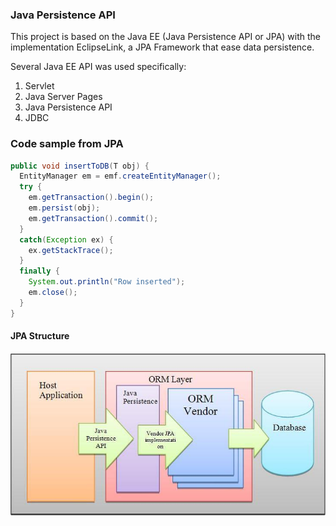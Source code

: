 ### Java Persistence API
This project is based on the Java EE (Java Persistence API or JPA) with the 
implementation EclipseLink, a JPA Framework that ease data persistence.

Several Java EE API was used specifically:
1. Servlet
2. Java Server Pages
3. Java Persistence API
4. JDBC

### Code sample from JPA
```java
public void insertToDB(T obj) {
  EntityManager em = emf.createEntityManager();
  try {
    em.getTransaction().begin();
    em.persist(obj);
    em.getTransaction().commit();
  }
  catch(Exception ex) {
    ex.getStackTrace();
  }
  finally {
    System.out.println("Row inserted");
    em.close();
  }
}
```
#### JPA Structure
![Java Persistence API](/src/main/webapp/img/img1.jpg)

